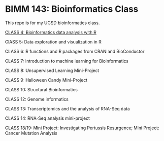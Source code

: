 # BIMM 143: Bioinformatics Class

This repo is for my UCSD bioinformatics class. 

[CLASS 4: Bioinformatics data analysis with R](class04)

ClASS 5: Data exploration and visualization in R

CLASS 6: R functions and R packages from CRAN and BioConductor

CLASS 7: Introduction to machine learning for Bioinformatics

CLASS 8: Unsupervised Learning Mini-Project

CLASS 9: Halloween Candy Mini-Project 

CLASS 10: Structural Bioinformatics 

CLASS 12: Genome informatics

CLASS 13: Transcriptomics and the analysis of RNA-Seq data

CLASS 14: RNA-Seq analysis mini-project

CLASS 18/19: Mini Project: Investigating Pertussis Resurgence; Mini Project: Cancer Mutation Analysis

